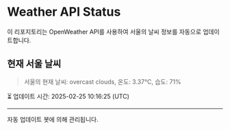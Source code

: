 
# Weather API Status

이 리포지토리는 OpenWeather API를 사용하여 서울의 날씨 정보를 자동으로 업데이트합니다.

## 현재 서울 날씨
> 서울의 현재 날씨: overcast clouds, 온도: 3.37°C, 습도: 71%

⏳ 업데이트 시간: 2025-02-25 10:16:25 (UTC)

---
자동 업데이트 봇에 의해 관리됩니다.
